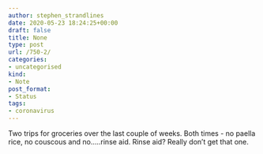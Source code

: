 ```yaml
---
author: stephen_strandlines
date: 2020-05-23 18:24:25+00:00
draft: false
title: None
type: post
url: /750-2/
categories:
- uncategorised
kind:
- Note
post_format:
- Status
tags:
- coronavirus
---
```


Two trips for groceries over the last couple of weeks. Both times - no paella rice, no couscous and no…..rinse aid. Rinse aid? Really don’t get that one.
